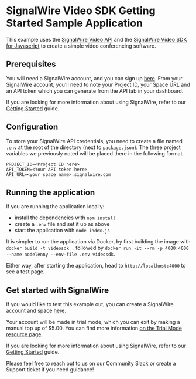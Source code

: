 # SignalWire Video SDK Getting Started Sample Application

This example uses the [SignalWire Video API](https://docs.signalwire.com/topics/api/video) and the [SignalWire Video SDK for Javascript](https://docs.signalwire.com/topics/api/sdk/js) to
create a simple video conferencing software.

## Prerequisites

You will need a SignalWire account, and you can sign up [here](https://m.signalwire.com/signups/new?s=1). From your SignalWire account, you'll need to note your Project ID, your Space URL and
an API token which you can generate from the API tab in your dashboard.

If you are looking for more information about using SignalWire, refer to our [Getting Started](https://signalwire.com/resources/getting-started/signalwire-101) guide.

## Configuration

To store your SignalWire API credentials, you need to create a file named `.env` at the root of the directory (next to `package.json`). The three project variables we previously noted will be placed there in the following format.

```
PROJECT_ID=<Project ID here>
API_TOKEN=<Your API token here>
API_URL=<your space name>.signalwire.com
```

## Running the application

If you are running the application locally:

 - install the dependencies with `npm install`
 - create a `.env` file and set it up as above
 - start the application with `node index.js`

It is simpler to run the application via Docker, by first building the image with `docker build -t videosdk .` followed by `docker run -it --rm -p 4000:4000 --name nodelenny --env-file .env videosdk`.

Either way, after starting the application, head to `http://localhost:4000` to see a test page.

## Get started with SignalWire

If you would like to test this example out, you can create a SignalWire account and space [here](https://m.signalwire.com/signups/new?s=1).

Your account will be made in trial mode, which you can exit by making a manual top up of $5.00. You can find more information [on the Trial Mode resource page](https://signalwire.com/resources/getting-started/trial-mode).

If you are looking for more information about using SignalWire, refer to our [Getting Started](https://signalwire.com/resources/getting-started/signalwire-101) guide.

Please feel free to reach out to us on our Community Slack or create a Support ticket if you need guidance!
